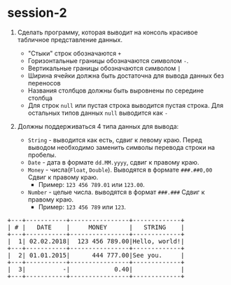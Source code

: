 # session-2

1. Сделать программу, которая выводит на консоль красивое табличное представление данных.
    - "Стыки" строк обозначаются `+`
    - Горизонтальные границы обозначаются символом `-`.
    - Вертикальные границы обозначаются символом `|`
    - Ширина ячейки должна быть достаточна для вывода данных без переносов
    - Названия столбцов должны быть выровнены по середине столбца
    - Для строк `null` или пустая строка выводится пустая строка. Для остальных типов данных `null` выводится как `-`

2. Должны поддерживаться 4 типа данных для вывода:
    - `String` - выводится как есть, сдвиг к левому краю. Перед выводом необходимо заменить символы перевода строки на пробелы.
    - `Date` - дата в формате `dd.MM.yyyy`, сдвиг к правому краю.
    - `Money` - числа(`Float`, `Double`). Выводятся в формате `###.##0,00` Сдвиг к правому краю.
       - Пример: `123 456 789.01` или `123.00`.
    - `Number` - целые числа. выводятся в формат `###.###` Сдвиг к правому краю.
       - Пример: `123 456 789` или `123`.
<pre>
+---+-----------+----------------+-------------+
| # |   DATE    |     MONEY      |   STRING    |
+---+-----------+----------------+-------------+
|  1| 02.02.2018|  123 456 789.00|Hello, world!|
+---+-----------+----------------+-------------+
|  2| 01.01.2015|      444 777.00|See you.     |
+---+-----------+----------------+-------------+
|  3|          -|            0.40|             |
+---+-----------+----------------+-------------+
</pre>
